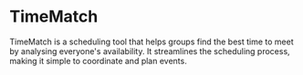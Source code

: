 # TimeMatch
TimeMatch is a scheduling tool that helps groups find the best time to meet by analysing everyone's availability. It streamlines the scheduling process, making it simple to coordinate and plan events.
